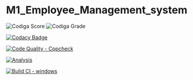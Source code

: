 # M1_Employee_Management_system

![Codiga Score](https://api.codiga.io/project/32273/score/svg)
![Codiga Grade](https://api.codiga.io/project/32273/status/svg)


[![Codacy Badge](https://app.codacy.com/project/badge/Grade/455cc902e8a84b75848499be82be2c76)](https://www.codacy.com/gh/yandrapusomasekhar/M1_School-Billing-System/dashboard?utm_source=github.com&amp;utm_medium=referral&amp;utm_content=yandrapusomasekhar/M1_School-Billing-System&amp;utm_campaign=Badge_Grade)


[![Code Quality - Cppcheck](https://github.com/yandrapusomasekhar/M1_Employee_Management_system/actions/workflows/c-cpp.yml/badge.svg)](https://github.com/yandrapusomasekhar/M1_Employee_Management_system/actions/workflows/c-cpp.yml)


[![Analysis](https://github.com/yandrapusomasekhar/M1_Employee_Management_system/actions/workflows/Analysis.yml/badge.svg)](https://github.com/yandrapusomasekhar/M1_Employee_Management_system/actions/workflows/Analysis.yml)


[![Bulid CI - windows](https://github.com/yandrapusomasekhar/M1_Employee_Management_system/actions/workflows/Windows.yml/badge.svg)](https://github.com/yandrapusomasekhar/M1_Employee_Management_system/actions/workflows/Windows.yml)
